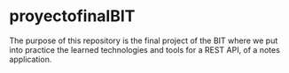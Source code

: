 # proyectofinalBIT
The purpose of this repository is the final project of the BIT where we put into practice the learned technologies and tools for a REST API, of a notes application.
